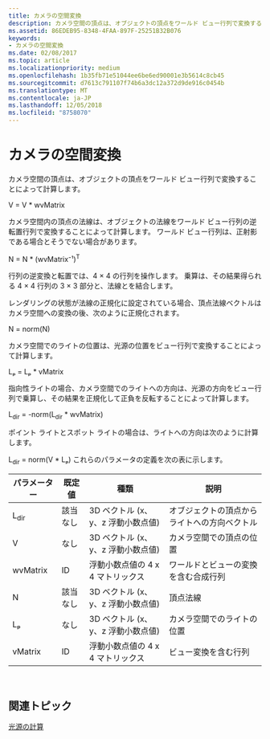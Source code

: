 ```yaml
---
title: カメラの空間変換
description: カメラ空間の頂点は、オブジェクトの頂点をワールド ビュー行列で変換することによって計算します。
ms.assetid: 86EDEB95-8348-4FAA-897F-25251B32B076
keywords:
- カメラの空間変換
ms.date: 02/08/2017
ms.topic: article
ms.localizationpriority: medium
ms.openlocfilehash: 1b35fb71e51044ee6be6ed90001e3b5614c8cb45
ms.sourcegitcommit: d7613c791107f74b6a3dc12a372d9de916c0454b
ms.translationtype: MT
ms.contentlocale: ja-JP
ms.lasthandoff: 12/05/2018
ms.locfileid: "8758070"
---
```

# <a name="camera-space-transformations"></a>カメラの空間変換


カメラ空間の頂点は、オブジェクトの頂点をワールド ビュー行列で変換することによって計算します。

V = V \* wvMatrix

カメラ空間内の頂点の法線は、オブジェクトの法線をワールド ビュー行列の逆転置行列で変換することによって計算します。 ワールド ビュー行列は、正射影である場合とそうでない場合があります。

N = N \* (wvMatrix⁻¹)<sup>T</sup>

行列の逆変換と転置では、4 × 4 の行列を操作します。 乗算は、その結果得られる 4 × 4 行列の 3 × 3 部分と、法線とを結合します。

レンダリングの状態が法線の正規化に設定されている場合、頂点法線ベクトルはカメラ空間への変換の後、次のように正規化されます。

N = norm(N)

カメラ空間でのライトの位置は、光源の位置をビュー行列で変換することによって計算します。

Lₚ = Lₚ \* vMatrix

指向性ライトの場合、カメラ空間でのライトへの方向は、光源の方向をビュー行列で乗算し、その結果を正規化して正負を反転することによって計算します。

L<sub>dir</sub> = -norm(L<sub>dir</sub> \* wvMatrix)

ポイント ライトとスポット ライトの場合は、ライトへの方向は次のように計算します。

L<sub>dir</sub> = norm(V \* Lₚ) これらのパラメータの定義を次の表に示します。

| パラメーター       | 既定値 | 種類                                          | 説明                                               |
|-----------------|---------------|-----------------------------------------------|-----------------------------------------------------------|
| L<sub>dir</sub> | 該当なし           | 3D ベクトル (x、y、z 浮動小数点値) | オブジェクトの頂点からライトへの方向ベクトル          |
| V               | なし           | 3D ベクトル (x、y、z 浮動小数点値) | カメラ空間での頂点の位置                           |
| wvMatrix        | ID      | 浮動小数点値の 4 x 4 マトリックス           | ワールドとビューの変換を含む合成行列 |
| N               | 該当なし           | 3D ベクトル (x、y、z 浮動小数点値) | 頂点法線                                             |
| Lₚ              | なし           | 3D ベクトル (x、y、z 浮動小数点値) | カメラ空間でのライトの位置                            |
| vMatrix         | ID      | 浮動小数点値の 4 x 4 マトリックス           | ビュー変換を含む行列                      |

 

## <a name="span-idrelated-topicsspanrelated-topics"></a><span id="related-topics"></span>関連トピック


[光源の計算](mathematics-of-lighting.md)

 

 




